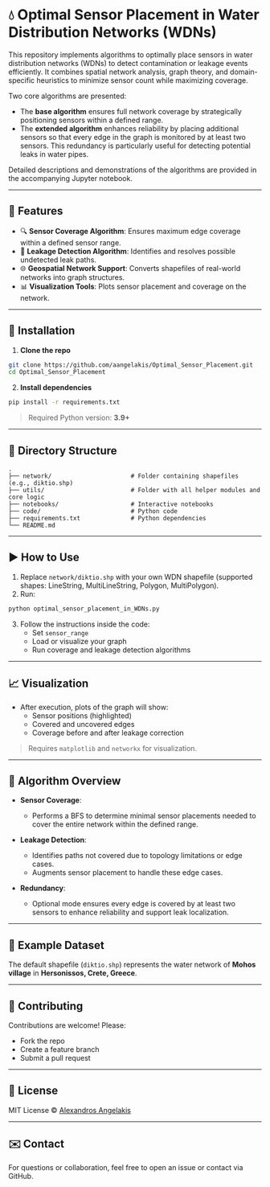 # 💧 Optimal Sensor Placement in Water Distribution Networks (WDNs)

This repository implements algorithms to optimally place sensors in water distribution networks (WDNs) to detect contamination or leakage events efficiently. It combines spatial network analysis, graph theory, and domain-specific heuristics to minimize sensor count while maximizing coverage.

Two core algorithms are presented:
- The **base algorithm** ensures full network coverage by strategically positioning sensors within a defined range.
- The **extended algorithm** enhances reliability by placing additional sensors so that every edge in the graph is monitored by at least two sensors. This redundancy is particularly useful for detecting potential leaks in water pipes.

Detailed descriptions and demonstrations of the algorithms are provided in the accompanying Jupyter notebook.

---

## 📌 Features

- 🔍 **Sensor Coverage Algorithm**: Ensures maximum edge coverage within a defined sensor range.
- 🚨 **Leakage Detection Algorithm**: Identifies and resolves possible undetected leak paths.
- 🌐 **Geospatial Network Support**: Converts shapefiles of real-world networks into graph structures.
- 📊 **Visualization Tools**: Plots sensor placement and coverage on the network.

---

## 💠 Installation

1. **Clone the repo**
```bash
git clone https://github.com/aangelakis/Optimal_Sensor_Placement.git
cd Optimal_Sensor_Placement
```

2. **Install dependencies**
```bash
pip install -r requirements.txt
```

> Required Python version: **3.9+**

---

## 📂 Directory Structure

```
.
├── network/                      # Folder containing shapefiles (e.g., diktio.shp)
├── utils/                        # Folder with all helper modules and core logic
├── notebooks/                    # Interactive notebooks
├── code/                         # Python code
├── requirements.txt              # Python dependencies
└── README.md
```

---

## ▶️ How to Use

1. Replace `network/diktio.shp` with your own WDN shapefile (supported shapes: LineString, MultiLineString, Polygon, MultiPolygon).
2. Run:
```bash
python optimal_sensor_placement_in_WDNs.py
```
3. Follow the instructions inside the code:
   - Set `sensor_range`
   - Load or visualize your graph
   - Run coverage and leakage detection algorithms

---

## 📈 Visualization

- After execution, plots of the graph will show:
  - Sensor positions (highlighted)
  - Covered and uncovered edges
  - Coverage before and after leakage correction

> Requires `matplotlib` and `networkx` for visualization.

---

## 🧐 Algorithm Overview

- **Sensor Coverage**:
  - Performs a BFS to determine minimal sensor placements needed to cover the entire network within the defined range.
  
- **Leakage Detection**:
  - Identifies paths not covered due to topology limitations or edge cases.
  - Augments sensor placement to handle these edge cases.
  
- **Redundancy**:
  - Optional mode ensures every edge is covered by at least two sensors to enhance reliability and support leak localization.

---

## 🧪 Example Dataset

The default shapefile (`diktio.shp`) represents the water network of **Mohos village** in **Hersonissos, Crete, Greece**.

---

## 🤝 Contributing

Contributions are welcome! Please:

- Fork the repo
- Create a feature branch
- Submit a pull request

---

## 📄 License

MIT License © [Alexandros Angelakis](https://www.linkedin.com/in/alexandrosangelakis/)

---

## ✉️ Contact

For questions or collaboration, feel free to open an issue or contact via GitHub.
